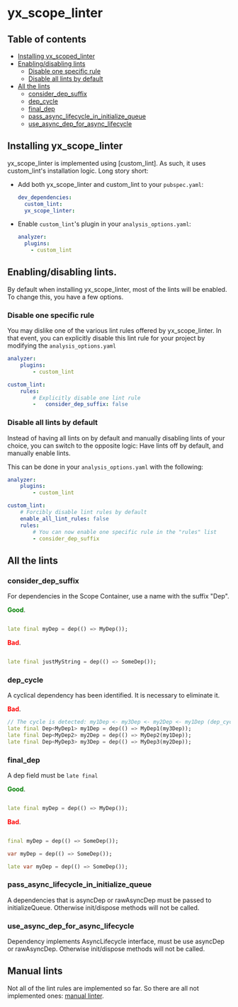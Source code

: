 # yx_scope_linter

## Table of contents

- [Installing yx\_scoped\_linter](#installing-yx_scope_linter)
- [Enabling/disabling lints](#enablingdisabling-lints)
    - [Disable one specific rule](#disable-one-specific-rule)
    - [Disable all lints by default](#disable-all-lints-by-default)
- [All the lints](#all-the-lints)
    - [consider_dep_suffix](#consider_dep_suffix)
    - [dep_cycle](#dep_cycle)
    - [final_dep](#final_dep)
    - [pass_async_lifecycle_in_initialize_queue](#pass_async_lifecycle_in_initialize_queue)
    - [use_async_dep_for_async_lifecycle](#use_async_dep_for_async_lifecycle)

## Installing yx_scope_linter

yx_scope_linter is implemented using [custom_lint]. As such, it uses custom_lint's installation
logic.
Long story short:

- Add both yx_scope_linter and custom_lint to your `pubspec.yaml`:
  ```yaml
  dev_dependencies:
    custom_lint:
    yx_scope_linter:
  ```
- Enable `custom_lint`'s plugin in your `analysis_options.yaml`:

  ```yaml
  analyzer:
    plugins:
      - custom_lint
  ```

## Enabling/disabling lints.

By default when installing yx_scope_linter, most of the lints will be enabled.
To change this, you have a few options.

### Disable one specific rule

You may dislike one of the various lint rules offered by yx_scope_linter.
In that event, you can explicitly disable this lint rule for your project
by modifying the `analysis_options.yaml`

```yaml
analyzer:
    plugins:
        - custom_lint

custom_lint:
    rules:
        # Explicitly disable one lint rule
        -   consider_dep_suffix: false
```

### Disable all lints by default

Instead of having all lints on by default and manually disabling lints of your choice,
you can switch to the opposite logic:
Have lints off by default, and manually enable lints.

This can be done in your `analysis_options.yaml` with the following:

```yaml
analyzer:
    plugins:
        - custom_lint

custom_lint:
    # Forcibly disable lint rules by default
    enable_all_lint_rules: false
    rules:
        # You can now enable one specific rule in the "rules" list
        - consider_dep_suffix
```

## All the lints

### consider_dep_suffix

For dependencies in the Scope Container, use a name with the suffix "Dep".

<span style="color:green">**Good**</span>.

```dart

late final myDep = dep(() => MyDep());
```

<span style="color:red">**Bad**</span>.

```dart

late final justMyString = dep(() => SomeDep());
```

### dep_cycle

A cyclical dependency has been identified. It is necessary to eliminate it.

<span style="color:red">**Bad**</span>.

```dart
// The cycle is detected: my1Dep <- my3Dep <- my2Dep <- my1Dep (dep_cycle)
late final Dep<MyDep1> my1Dep = dep(() => MyDep1(my3Dep));
late final Dep<MyDep2> my2Dep = dep(() => MyDep2(my1Dep));
late final Dep<MyDep3> my3Dep = dep(() => MyDep3(my2Dep));
```

### final_dep

A dep field must be `late final`

<span style="color:green">**Good**</span>.

```dart

late final myDep = dep(() => MyDep());
```

<span style="color:red">**Bad**</span>.

```dart

final myDep = dep(() => SomeDep());

var myDep = dep(() => SomeDep());

late var myDep = dep(() => SomeDep());
```

### pass_async_lifecycle_in_initialize_queue

A dependencies that is asyncDep or rawAsyncDep must be passed to initializeQueue. Otherwise
init/dispose methods will not be called.

### use_async_dep_for_async_lifecycle

Dependency implements AsyncLifecycle interface, must be use asyncDep or rawAsyncDep. Otherwise
init/dispose methods will not be called.

## Manual lints

Not all of the lint rules are implemented so far. So there are all not implemented
ones: [manual linter](doc/manual_linter.md).
